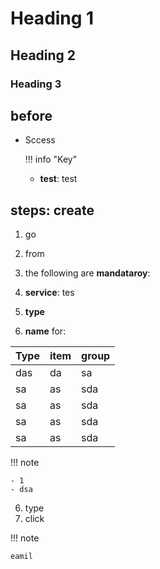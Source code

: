 # Heading 1

## Heading 2

### Heading 3

## before 

- Sccess

  !!! info "Key"
    
     - **test**: test

## steps: create

1. go
2. from
3. the following are **mandataroy**:

  1. **service**: tes
  2. **type**
  3. **name** for: 

  | Type | item| group|
  |---|---|---|
  |das|da|sa
  |sa|as|sda|
  |sa|as|sda|
  |sa|as|sda
  |sa|as|sda|
    
!!! note
    
    - 1
    - dsa
    
6. type
7. click

!!! note

    eamil
